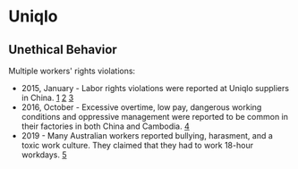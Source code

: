 # Uniqlo

## Unethical Behavior

Multiple workers' rights violations:

* 2015, January - Labor rights violations were reported at Uniqlo suppliers in China. [1] [2] [3]
* 2016, October - Excessive overtime, low pay, dangerous working conditions and oppressive management were reported to be common in their factories in both China and Cambodia. [4]
* 2019 - Many Australian workers reported bullying, harasment, and a toxic work culture. They claimed that they had to work 18-hour workdays. [5]

[1]: https://www.waronwant.org/media/reality-behind-uniqlos-corporate-social-responsibility-promises
[2]: https://qz.com/324726/your-uniqlo-skinny-jeans-may-have-a-dark-past/
[3]: https://corpwatch.org/article/uniqlo-japanese-fast-fashion-label-accused-labor-violations
[4]: https://www.waronwant.org/resources/way-dystopia-exposing-uniqlo%E2%80%99s-abuse-chinese-garment-workers?_ga=1.221447771.2101001308.1476970212
[5]: https://www.news.com.au/finance/business/retail/everyone-has-some-form-of-ptsd-former-uniqlo-employees-describe-toxic-bullying-culture/news-story/3e355f0f9c64234aa30e95b378735df8